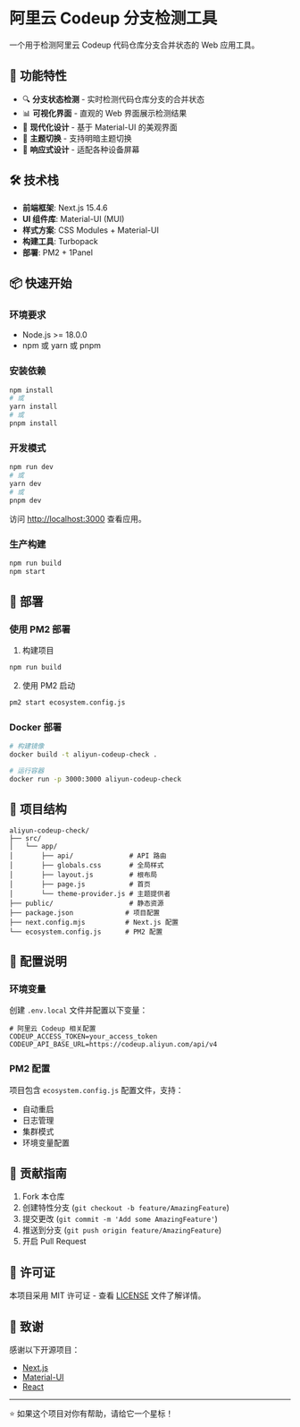 # 阿里云 Codeup 分支检测工具

一个用于检测阿里云 Codeup 代码仓库分支合并状态的 Web 应用工具。

## 🚀 功能特性

- 🔍 **分支状态检测** - 实时检测代码仓库分支的合并状态
- 📊 **可视化界面** - 直观的 Web 界面展示检测结果
- 🎨 **现代化设计** - 基于 Material-UI 的美观界面
- 🌙 **主题切换** - 支持明暗主题切换
- 📱 **响应式设计** - 适配各种设备屏幕

## 🛠️ 技术栈

- **前端框架**: Next.js 15.4.6
- **UI 组件库**: Material-UI (MUI)
- **样式方案**: CSS Modules + Material-UI
- **构建工具**: Turbopack
- **部署**: PM2 + 1Panel

## 📦 快速开始

### 环境要求

- Node.js >= 18.0.0
- npm 或 yarn 或 pnpm

### 安装依赖

```bash
npm install
# 或
yarn install
# 或
pnpm install
```

### 开发模式

```bash
npm run dev
# 或
yarn dev
# 或
pnpm dev
```

访问 [http://localhost:3000](http://localhost:3000) 查看应用。

### 生产构建

```bash
npm run build
npm start
```

## 🚀 部署

### 使用 PM2 部署

1. 构建项目
```bash
npm run build
```

2. 使用 PM2 启动
```bash
pm2 start ecosystem.config.js
```

### Docker 部署

```bash
# 构建镜像
docker build -t aliyun-codeup-check .

# 运行容器
docker run -p 3000:3000 aliyun-codeup-check
```

## 📁 项目结构

```
aliyun-codeup-check/
├── src/
│   └── app/
│       ├── api/              # API 路由
│       ├── globals.css       # 全局样式
│       ├── layout.js         # 根布局
│       ├── page.js           # 首页
│       └── theme-provider.js # 主题提供者
├── public/                   # 静态资源
├── package.json             # 项目配置
├── next.config.mjs          # Next.js 配置
└── ecosystem.config.js      # PM2 配置
```

## 🔧 配置说明

### 环境变量

创建 `.env.local` 文件并配置以下变量：

```env
# 阿里云 Codeup 相关配置
CODEUP_ACCESS_TOKEN=your_access_token
CODEUP_API_BASE_URL=https://codeup.aliyun.com/api/v4
```

### PM2 配置

项目包含 `ecosystem.config.js` 配置文件，支持：
- 自动重启
- 日志管理
- 集群模式
- 环境变量配置

## 🤝 贡献指南

1. Fork 本仓库
2. 创建特性分支 (`git checkout -b feature/AmazingFeature`)
3. 提交更改 (`git commit -m 'Add some AmazingFeature'`)
4. 推送到分支 (`git push origin feature/AmazingFeature`)
5. 开启 Pull Request

## 📄 许可证

本项目采用 MIT 许可证 - 查看 [LICENSE](LICENSE) 文件了解详情。

## 🙏 致谢

感谢以下开源项目：

- [Next.js](https://nextjs.org/)
- [Material-UI](https://mui.com/)
- [React](https://reactjs.org/)

---

⭐ 如果这个项目对你有帮助，请给它一个星标！